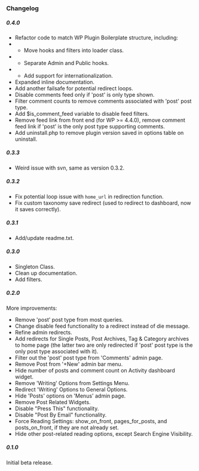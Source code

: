 ### Changelog

##### 0.4.0
- Refactor code to match WP Plugin Boilerplate structure, including:
- - Move hooks and filters into loader class.
- - Separate Admin and Public hooks.
- - Add support for internationalization.
- Expanded inline documentation.
- Add another failsafe for potential redirect loops.
- Disable comments feed only if 'post' is only type shown.
- Filter comment counts to remove comments associated with 'post' post type.
- Add $is_comment_feed variable to disable feed filters.
- Remove feed link from front end (for WP >= 4.4.0), remove comment feed link if 'post' is the only post type supporting comments.
- Add uninstall.php to remove plugin version saved in options table on uninstall.

##### 0.3.3
- Weird issue with svn, same as version 0.3.2.

##### 0.3.2
- Fix potential loop issue with `home_url` in redirection function.
- Fix custom taxonomy save redirect (used to redirect to dashboard, now it saves correctly).

##### 0.3.1
- Add/update readme.txt.

##### 0.3.0
- Singleton Class.
- Clean up documentation.
- Add filters.
 	
##### 0.2.0
More improvements:

- Remove 'post' post type from most queries.
- Change disable feed functionality to a redirect instead of die message.
- Refine admin redirects.
- Add redirects for Single Posts, Post Archives, Tag & Category archives to home page (the latter two are only redirected if 'post' post type is the only post type associated with it).
- Filter out the 'post' post type from 'Comments' admin page.
- Remove Post from '+New' admin bar menu.
- Hide number of posts and comment count on Activity dashboard widget.
- Remove 'Writing' Options from Settings Menu.
- Redirect 'Writing' Options to General Options.
- Hide 'Posts' options on 'Menus' admin page.
- Remove Post Related Widgets.
- Disable "Press This" functionality.
- Disable "Post By Email" functionality.
- Force Reading Settings: show_on_front, pages_for_posts, and posts_on_front, if they are not already set.
- Hide other post-related reading options, except Search Engine Visibility.

##### 0.1.0
Initial beta release.